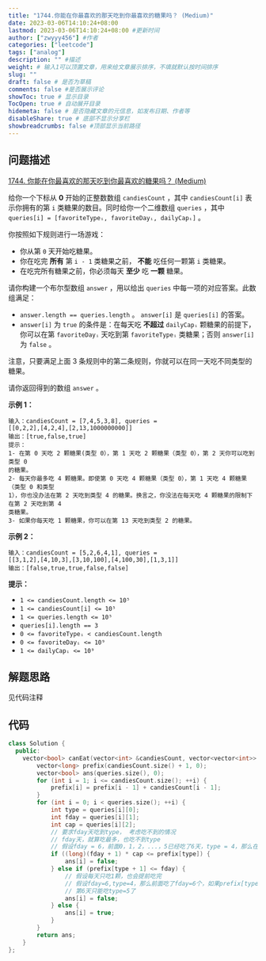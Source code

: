 ```yaml
---
title: "1744.你能在你最喜欢的那天吃到你最喜欢的糖果吗？ (Medium)"
date: 2023-03-06T14:10:24+08:00
lastmod: 2023-03-06T14:10:24+08:00 #更新时间
author: ["zwyyy456"] #作者
categories: ["leetcode"]
tags: ["analog"]
description: "" #描述
weight: # 输入1可以顶置文章，用来给文章展示排序，不填就默认按时间排序
slug: ""
draft: false # 是否为草稿
comments: false #是否展示评论
showToc: true # 显示目录
TocOpen: true # 自动展开目录
hidemeta: false # 是否隐藏文章的元信息，如发布日期、作者等
disableShare: true # 底部不显示分享栏
showbreadcrumbs: false #顶部显示当前路径
---
```

## 问题描述
[1744. 你能在你最喜欢的那天吃到你最喜欢的糖果吗？ (Medium)](https://leetcode.cn/problems/can-you-eat-your-favorite-candy-on-your-favorite-day/)

给你一个下标从 **0** 开始的正整数数组 `candiesCount` ，其中 `candiesCount[i]`
表示你拥有的第 `i` 类糖果的数目。同时给你一个二维数组 `queries` ，其中 `queries[i] =
[favoriteTypeᵢ, favoriteDayᵢ, dailyCapᵢ]` 。

你按照如下规则进行一场游戏：

- 你从第 `0` 天开始吃糖果。
- 你在吃完 **所有** 第 `i - 1` 类糖果之前， **不能** 吃任何一颗第 `i` 类糖果。
- 在吃完所有糖果之前，你必须每天 **至少** 吃 **一颗** 糖果。

请你构建一个布尔型数组 `answer` ，用以给出 `queries` 中每一项的对应答案。此数组满足：

- `answer.length == queries.length` 。 `answer[i]` 是
`queries[i]` 的答案。
- `answer[i]` 为 `true` 的条件是：在每天吃 **不超过** `dailyCapᵢ`
颗糖果的前提下，你可以在第 `favoriteDayᵢ` 天吃到第 `favoriteTypeᵢ` 类糖果；否则
`answer[i]` 为 `false` 。

注意，只要满足上面 3 条规则中的第二条规则，你就可以在同一天吃不同类型的糖果。

请你返回得到的数组 `answer` 。

**示例 1：**

```
输入：candiesCount = [7,4,5,3,8], queries =
[[0,2,2],[4,2,4],[2,13,1000000000]]
输出：[true,false,true]
提示：
1- 在第 0 天吃 2 颗糖果(类型 0），第 1 天吃 2 颗糖果（类型 0），第 2 天你可以吃到类型 0
的糖果。
2- 每天你最多吃 4 颗糖果。即使第 0 天吃 4 颗糖果（类型 0），第 1 天吃 4 颗糖果（类型 0 和类型
1），你也没办法在第 2 天吃到类型 4 的糖果。换言之，你没法在每天吃 4 颗糖果的限制下在第 2 天吃到第 4
类糖果。
3- 如果你每天吃 1 颗糖果，你可以在第 13 天吃到类型 2 的糖果。

```

**示例 2：**

```
输入：candiesCount = [5,2,6,4,1], queries =
[[3,1,2],[4,10,3],[3,10,100],[4,100,30],[1,3,1]]
输出：[false,true,true,false,false]

```

**提示：**

- `1 <= candiesCount.length <= 10⁵`
- `1 <= candiesCount[i] <= 10⁵`
- `1 <= queries.length <= 10⁵`
- `queries[i].length == 3`
- `0 <= favoriteTypeᵢ < candiesCount.length`
- `0 <= favoriteDayᵢ <= 10⁹`
- `1 <= dailyCapᵢ <= 10⁹`

## 解题思路
见代码注释

## 代码
```cpp
class Solution {
  public:
    vector<bool> canEat(vector<int> &candiesCount, vector<vector<int>> &queries) {
        vector<long> prefix(candiesCount.size() + 1, 0);
        vector<bool> ans(queries.size(), 0);
        for (int i = 1; i <= candiesCount.size(); ++i) {
            prefix[i] = prefix[i - 1] + candiesCount[i - 1];
        }
        for (int i = 0; i < queries.size(); ++i) {
            int type = queries[i][0];
            int fday = queries[i][1];
            int cap = queries[i][2];
            // 要求fday天吃到type， 考虑吃不到的情况
            // fday天，就算吃最多，也吃不到type
            // 假设fday = 6，前面0，1，2，...，5已经吃了6天，type = 4，那么在第六天，一共七天，必须要能吃到type = 4的糖果，说明这七天能吃的糖果要大于prefix[4]（前4种糖果的数量）
            if ((long)(fday + 1) * cap <= prefix[type]) {
                ans[i] = false;
            } else if (prefix[type + 1] <= fday) {
                // 假设每天只吃1颗，也会提前吃完
                // 假设fday=6,type=4，那么前面吃了fday=6个，如果prefix[type+1] <= 6，此时0，1，2，3，4种都吃掉了
                // 第6天只能吃type=5了
                ans[i] = false;
            } else {
                ans[i] = true;
            }
        }
        return ans;
    }
};
```